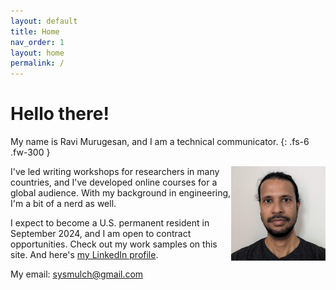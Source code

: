 ```yaml
---
layout: default
title: Home
nav_order: 1
layout: home
permalink: /
---
```


# Hello there!

My name is Ravi Murugesan, and I am a technical communicator.
{: .fs-6 .fw-300 }

<img style="float: right; max-width: 30%;" src="images/Photograph.jpg">

I've led writing workshops for researchers in many countries, and I've developed online courses for a global audience. With my background in engineering, I'm a bit of a nerd as well.

I expect to become a U.S. permanent resident in September 2024, and I am open to contract opportunities. Check out my work samples on this site. And here's [my LinkedIn profile](https://www.linkedin.com/in/ravimurugesan/).

My email: <sysmulch@gmail.com>




